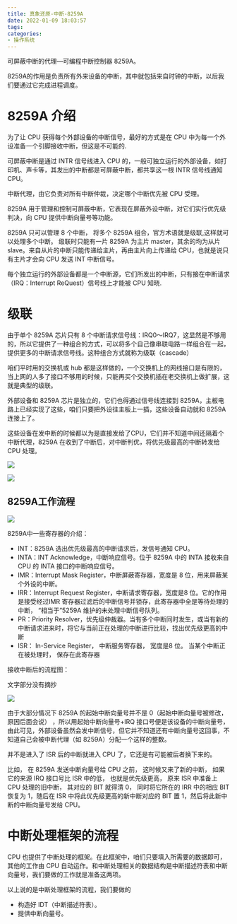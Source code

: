 ```yaml
---
title: 真象还原-中断-8259A
date: 2022-01-09 18:03:57
tags:
categories:
- 操作系统
---
```

 
 可屏蔽中断的代理—可编程中断控制器 8259A。

 8259A的作用是负责所有外来设备的中断，其中就包括来自时钟的中断，以后我们要通过它完成进程调度。

 # 8259A 介绍

为了让 CPU 获得每个外部设备的中断信号，最好的方式是在 CPU 中为每一个外设准备一个引脚接收中断，但这是不可能的.

可屏蔽中断是通过 INTR 信号线进入 CPU 的，一般可独立运行的外部设备，如打印机、声卡等，其发出的中断都是可屏蔽中断，都共享这一根 INTR 信号线通知 CPU。

中断代理，由它负责对所有中断仲裁，决定哪个中断优先被 CPU 受理。

8259A 用于管理和控制可屏蔽中断，它表现在屏蔽外设中断，对它们实行优先级判决，向 CPU 提供中断向量号等功能。

8259A 只可以管理 8 个中断， 将多个 8259A 组合，官方术语就是级联,这样就可以处理多个中断。 级联时只能有一片 8259A 为主片 master，其余的均为从片 slave。来自从片的中断只能传递给主片，再由主片向上传递给 CPU，也就是说只有主片才会向 CPU 发送 INT 中断信号。

每个独立运行的外部设备都是一个中断源，它们所发出的中断，只有接在中断请求（IRQ：Interrupt ReQuest）信号线上才能被 CPU 知晓.


# 级联
由于单个 8259A 芯片只有 8 个中断请求信号线：IRQ0～IRQ7，这显然是不够用的，所以它提供了一种组合的方式，可以将多个自己像串联电路一样组合在一起，提供更多的中断请求信号线。这种组合方式就称为级联（cascade） 

咱们平时用的交换机或 hub 都是这样做的，一个交换机上的网线接口是有限的，当上网的人多了接口不够用的时候，只能再买个交换机插在老交换机上做扩展，这就是典型的级联。


外部设备和 8259A 芯片是独立的，它们也得通过信号线连接到 8259A，主板电路上已经实现了这些，咱们只要把外设往主板上一插，这些设备自动就和 8259A 连接上了。

这些设备在发中断的时候都以为是直接发给了CPU，它们并不知道中间还隔着个中断代理，8259A 在收到了中断后，对中断判优，将优先级最高的中断转发给 CPU 处理。

![](https://isam2016hexo.oss-cn-hangzhou.aliyuncs.com/img/20220111140606.jpg)


![](https://isam2016hexo.oss-cn-hangzhou.aliyuncs.com/img/20220111135426.jpg)

## 8259A工作流程

![](https://isam2016hexo.oss-cn-hangzhou.aliyuncs.com/img/20220111141435.jpg)

8259A中一些寄存器的介绍：

* INT：8259A 选出优先级最高的中断请求后，发信号通知 CPU。
* INTA：INT Acknowledge，中断响应信号。位于 8259A 中的 INTA 接收来自 CPU 的 INTA 接口的中断响应信号。
* IMR：Interrupt Mask Register，中断屏蔽寄存器，宽度是 8 位，用来屏蔽某个外设的中断。 
* IRR：Interrupt Request Register，中断请求寄存器，宽度是8 位。它的作用是接受经过IMR 寄存器过滤后的中断信号并锁存，此寄存器中全是等待处理的中断， “相当于”5259A 维护的未处理中断信号队列。
* PR：Priority Resolver，优先级仲裁器。当有多个中断同时发生，或当有新的中断请求进来时，将它与当前正在处理的中断进行比较，找出优先级更高的中断
* ISR： In-Service Register， 中断服务寄存器， 宽度是8 位。 当某个中断正在被处理时， 保存在此寄存器

接收中断后的流程图：

文字部分没有摘抄

![](https://isam2016hexo.oss-cn-hangzhou.aliyuncs.com/img/20220111163945.jpg)

由于大部分情况下 8259A 的起始中断向量号并不是 0（起始中断向量号被修改，原因后面会说） ，所以用起始中断向量号+IRQ 接口号便是该设备的中断向量号，由此可见，外部设备虽然会发中断信号，但它并不知道还有中断向量号这回事，不知道自己会被中断代理（如 8259A）分配一个这样的整数。



 并不是进入了 ISR 后的中断就进入 CPU 了，它还是有可能被后者换下来的。
 
 比如， 在 8259A 发送中断向量号给 CPU 之前， 这时候又来了新的中断， 如果它的来源 IRQ 接口号比 ISR 中的低， 也就是优先级更高， 原来 ISR 中准备上 CPU 处理的旧中断， 其对应的 BIT 就得清 0， 同时将它所在的 IRR 中的相应 BIT 恢复为 1，随后在 ISR 中将此优先级更高的新中断对应的 BIT 置 1，然后将此新中断的中断向量号发给 CPU。

 # 中断处理框架的流程

 CPU 也提供了中断处理的框架。在此框架中，咱们只要填入所需要的数据即可，其他的工作由 CPU 自动运作。和中断处理相关的数据结构是中断描述符表和中断向量号，我们要做的工作就是准备这两项。
 
以上说的是中断处理框架的流程，我们要做的
* 构造好 IDT（中断描述符表）。
* 提供中断向量号。
<!-- 
# 8259A的编程
TODO: 没有学好
8259A的编程主要有三个部分：

1. 设置主片与从片的级联方式
2. 指定起始中断向量号
3. 设置各种工作模式

中断向量号是逻辑上的东西，它在物理上是 8259A 上的 IRQ 接口号。8259A 上 IRQ 号的排列顺序是固定的，但其对应的中断向量号是不固定的，这其实是一种由硬件到软件的映射，通过设置 8259A，可以将 IRQ 接口映射到不同的中断向量号。

在 8259A 内部有两组寄存器:
* 初始化命令寄存器组，用来保存初始化命令字 ICW共4个。ICW1-ICW4
* 操作命令寄存器组，用来保存操作命令字OCW 共3个

我们对 8259A 的编程，也分为初始化和操作两部分:

* 一部分是用 ICW 做初始化，用来确定是否需要级联，设置起始中断向量号，设置中断结束模式。Ț

其编程就是往 8259A 的端口发送一系列 ICW。由于从一开始就要决定 8259A 的工作状态，所以要一次性写入很多设置，某些设置之间是具有关联、依赖性的，也许后面的某个设置会依赖前面某个 ICW 写入的设置， 所以这部分要求严格的顺序，必须依次写入 ICW1、ICW2、ICW3、ICW4。 

* 另一部分是用 OCW 来操作控制 8259A，前面所说的中断屏蔽和中断结束，就是通过往 8259A 端口发送 OCW 实现的。OCW 的发送顺序不固定，3 个之中先发送哪个都可以。

## ICW1

ICW1 用来初始化 8259A 的连接方式和中断信号的触发方式。连接方式是指用单片工作，还是用多片级联工作，触发方式是指中断请求信号是电平触发，还是边沿触发。ICW1 需要写入到主片的 0x20 端口和从片的 0xA0 端口.

![](https://isam2016hexo.oss-cn-hangzhou.aliyuncs.com/img/20220112140327.jpg)

* IC4 表示是否要写入 ICW4，x86 系统 IC4 必须为 1。
* SNGL 表示 single，若 SNGL 为 1，表示单片，若 SNGL 为 0，表示级联（cascade）
* ADI 表示 call address interval，用来设置 8085 的调用时间间隔，x86 不需要设置。
* LTIM 表示 level/edge triggered mode，用来设置中断检测方式，LTIM 为 0 表示边沿触发，LTIM 为 1 表示电平触发。
* 第 4 位的 1 是固定的，这是 ICW1 的标记，此时您可能不明白标记是什么，不过在本节的最后您将茅塞顿开。
* 第 5～7 位专用于 8085 处理器，x86 不需要，直接置为 0 即可。

## ICW2
ICW2 用来设置起始中断向量号，就是前面所说的硬件 IRQ 接口到逻辑中断向量号的映射。由于每个8259A 芯片上的 IRQ 接口是顺序排列的，所以咱们这里的设置就是指定 IRQ0 映射到的中断向量号，其他IRQ 接口对应的中断向量号会顺着自动排下去。

注意，ICW2 需要写入到主片的 0x21 端口和从片的 0xA1 端口如图 7-14 所示。
![](https://isam2016hexo.oss-cn-hangzhou.aliyuncs.com/img/20220112152033.jpg) -->